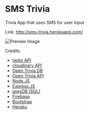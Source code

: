# SMS Trivia
Trivia App that uses SMS for user input

Link: http://sms-trivia.herokuapp.com/

![Preview Image](https://taylorcaton.github.io/img/portfolio/trivia.png)

Credits: 
* [twilio API](https://www.twilio.com/) 
* [cloudinary API](https://cloudinary.com/)
* [Open Trivia DB](https://opentdb.com/)
* [Open Trivia API](https://github.com/sbardian/openTriviaAPI)
* [Node.JS](https://nodejs.org/en/)
* [Express.JS](https://expressjs.com/)
* [jawsDB (SQL)](https://www.jawsdb.com/)
* [Firebase](https://firebase.google.com/)
* [Bootstrap](http://getbootstrap.com/) 
* [Heroku](https://heroku.com/)
